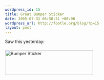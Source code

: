 ```yaml
--- 
wordpress_id: 15
title: Great Bumper Sticker
date: 2005-07-31 06:58:51 +00:00
wordpress_url: http://footle.org/blog/?p=15
layout: post
---
```

<p>Saw this yesterday:<br />
<a href="http://www.northernsun.com/cgi-bin/ns/5632.html" title="We are creating enemies faster than we can kill them" target="_blank"><img src="/public/images/5632CreatingEnemies.gif" width="288" height="81" alt="Bumper Sticker" class="centered" style="margin-top: 20px"/></a>
</p>
